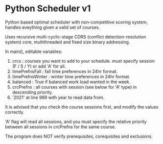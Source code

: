 # Python Scheduler v1

Python based optimal scheduler with non-competitive scoring system, handles eveything given a valid set of courses.

Uses recursive multi-cyclic-stage CDRS (conflict detection-resolution system) core, multithreaded and fixed size binary addressing.

In main(), editable variables:

1) crcs : courses you want to add to your schedule. must specify session (F / S / Y) or add 'A' for all.
2) timePrefnsFall : fall time preferences in 24hr format.
3) timePrefnsWinter : winter time preferences in 24hr format.
4) balanced : True if balanced work load wanted in the week.
5) crcPrefns : all courses with session (see below for 'A' type) in descending priority.
6) '2021' at line 989 with year to read data from.

It is advised that you check the course sessions first, and modify the values correctly.

'A' flag will read all sessions, and you must specify the relative priority between all sessions in crcPrefns for the same course.

The program does NOT verify prerequisites, corequisites and exclusions.
